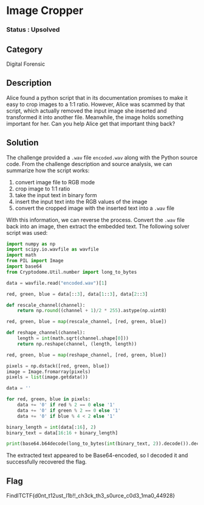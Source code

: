 # Image Cropper

### Status : Upsolved

## Category
Digital Forensic

## Description
Alice found a python script that in its documentation promises to make it easy to crop images to a 1:1 ratio. However, Alice was scammed by that script, which actually removed the input image she inserted and transformed it into another file. Meanwhile, the image holds something important for her. Can you help Alice get that important thing back?

## Solution
The challenge provided a `.wav` file `encoded.wav` along with the Python source code. From the challenge description and source analysis, we can summarize how the script works:
1. convert image file to RGB mode
2. crop image to 1:1 ratio
3. take the input text in binary form
4. insert the input text into the RGB values of the image
5. convert the cropped image with the inserted text into a `.wav` file
   
With this information, we can reverse the process. Convert the `.wav` file back into an image, then extract the embedded text. The following solver script was used:

```python
import numpy as np
import scipy.io.wavfile as wavfile
import math
from PIL import Image
import base64
from Cryptodome.Util.number import long_to_bytes

data = wavfile.read("encoded.wav")[1]

red, green, blue = data[::3], data[1::3], data[2::3]

def rescale_channel(channel):
    return np.round((channel + 1)/2 * 255).astype(np.uint8)

red, green, blue = map(rescale_channel, [red, green, blue])

def reshape_channel(channel):
    length = int(math.sqrt(channel.shape[0]))
    return np.reshape(channel, (length, length))

red, green, blue = map(reshape_channel, [red, green, blue])

pixels = np.dstack([red, green, blue])
image = Image.fromarray(pixels)
pixels = list(image.getdata())

data = ''

for red, green, blue in pixels:
    data += '0' if red % 2 == 0 else '1'
    data += '0' if green % 2 == 0 else '1'
    data += '0' if blue % 4 < 2 else '1'

binary_length = int(data[:16], 2)
binary_text = data[16:16 + binary_length]

print(base64.b64decode(long_to_bytes(int(binary_text, 2)).decode()).decode())
```

The extracted text appeared to be Base64-encoded, so I decoded it and successfully recovered the flag.

## Flag
FindITCTF{d0nt_t12ust_l1b!!_ch3ck_th3_s0urce_c0d3_1ma0_44928}

